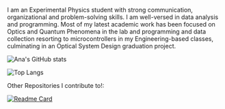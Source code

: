 I am an Experimental Physics student with strong communication, organizational and problem-solving skills. I am well-versed in data analysis and programming. Most of my latest academic work has been focused on Optics and Quantum Phenomena in the lab and programming and data collection resorting to microcontrollers in my Engineering-based classes, culminating in an Optical System Design graduation project.

![Ana's GitHub stats](https://github-readme-stats.vercel.app/api?username=anaismartins&count_private=true&show_icons=true&include_all_commits=true)

![Top Langs](https://github-readme-stats.vercel.app/api/top-langs/?username=anaismartins&include_all_commits=true)

Other Repositories I contribute to!:

[![Readme Card](https://github-readme-stats.vercel.app/api/pin/?username=slv-rhat&repo=INFOMDA1-2022)](https://github.com/slv-rhat/INFOMDA1-2022)
